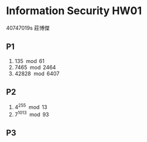 # Information Security HW01

40747019s 莊博傑

## P1

1. $135 \mod 61$
2. $7465 \mod 2464$
3. $42828 \mod 6407$

## P2

1. $4^{255} \mod 13$
2. $7^{1013} \mod 93$

## P3

